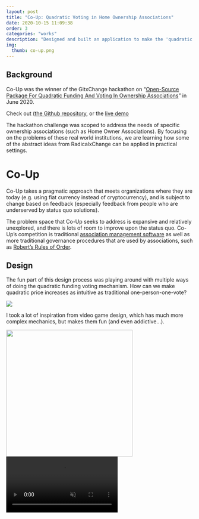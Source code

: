 ```yaml
---
layout: post
title: "Co-Up: Quadratic Voting in Home Ownership Associations"
date: 2020-10-15 11:09:38
order: 3
categories: "works"
description: "Designed and built an application to make the 'quadratic voting' attractive and intuitive for communities who want to improve their self-governance."
img:
  thumb: co-up.png
---
```


## Background

Co-Up was the winner of the GitxChange hackathon on “[Open-Source Package For Quadratic Funding And Voting In Ownership Associations](https://gitcoin.co/issue/RadicalxChange/GitxChange/1/100023819)” in June 2020.

Check out ([the Github repository](https://github.com/moarsel/co-up), or the [live demo](https://master.d37f8su7ed1a90.amplifyapp.com/)

The hackathon challenge was scoped to address the needs of specific ownership associations (such as Home Owner Associations). By focusing on the problems of these real world institutions, we are learning how some of the abstract ideas from RadicalxChange can be applied in practical settings.

# Co-Up

Co-Up takes a pragmatic approach that meets organizations where they are today (e.g. using fiat currency instead of cryptocurrency), and is subject to change based on feedback (especially feedback from people who are underserved by status quo solutions).

The problem space that Co-Up seeks to address is expansive and relatively unexplored, and there is lots of room to improve upon the status quo. Co-Up’s competition is traditional [association management software](https://en.wikipedia.org/wiki/Membership_software) as well as more traditional governance procedures that are used by associations, such as [Robert’s Rules of Order](https://en.wikipedia.org/wiki/Robert%27s_Rules_of_Order#:~:text=The%2012th%20and%20current%20edition,book%20was%20published%20in%202020.).

## Design

The fun part of this design process was playing around with multiple ways of doing the quadratic funding voting mechanism. How can we make quadratic price increases as intuitive as traditional one-person-one-vote?

<img src="{{ site.url }}/images/voting-iteration.png" class="feature-image">

I took a lot of inspiration from video game design, which has much more complex mechanics, but makes them fun (and even addictive...).

<img src="{{ site.url }}/images/video-games.png" width="340px">

<video controls autoplay muted src="{{ site.url }}/images/vote-micro-interaction.mp4" class="feature-image" >

Here's another quick concept:

<iframe style="border: 1px solid rgba(0, 0, 0, 0.1);" class="feature-image" width="800" height="450" src="https://www.figma.com/embed?embed_host=share&url=https%3A%2F%2Fwww.figma.com%2Fproto%2FoGpPhZqV3peVKvbv6MLeOe%2FQuadratic-voting%3Fnode-id%3D2%253A110%26scaling%3Dmin-zoom" allowfullscreen></iframe>

## Product thesis

Although the current version of Co-Up does not meet the lofty long term goals, future versions could outperform competing products and processes in terms of fairness, inclusivity, transparency, and barriers to entry.

The first category of problem that Co-Up seeks to help its users with is the unfairness of traditional decision making processes. The problems with one-person-one-vote and majoritarian decision making are [well documented](https://chicagounbound.uchicago.edu/cgi/viewcontent.cgi?article=1649&context=law_and_economics) in the RadicalxChange community. The initial Co-Up prototype implemented a form of quadratic voting that partially solved the unfairness problem. However, one theme of the feedback on the app was the lack of clarity about how to use the voting mechanism (who should be included? How often? What type of proposal can be submitted, and by whom?). Voting doesn’t happen in a vacuum, but in the context of an agreed upon deliberation and decision making process.

_Robert’s Rules of Order_ are the most common codification of a group decision making process, and have been refined over [12 editions and 144 years](https://en.wikipedia.org/wiki/Robert%27s_Rules_of_Order#Changes_between_editions). Despite the maturity of this framework, there are several [opportunities for improvement](http://kronosapiens.github.io/blog/2019/05/08/against-voting.html) in this process. Namely, Robert’s rules assume a process of majoritarian decision making, then proceed to bake in several kludges to protect [the rights of minorities](https://en.wikipedia.org/wiki/Principles_of_parliamentary_procedure#Minority_rights) (but only in certain scenarios deemed important enough, such as introducing new proposals). Our goal with Co-Up is not necessarily to codify a complete replacement to Robert’s rules, but to embed quadratic voting within a robust decision making process that is consistent and clear.

The second category of problem Co-Up addresses is the exclusivity of traditional governance processes. By default, institutions that follow procedures like Robert’s rules of order exclude people by being inaccessible, inwardly focused, and opaque.

The system of rules is inaccessible due to the complexity and lack of plain language. This necessitates a certain level of education and background as a prerequisite to participation. Co-Up aims to dramatically simplify a subset of decision making processes by using plain language, and intuitive user interface design. The initial prototype made quadratic voting slightly more user friendly, but more design work is needed to make it more understandable and useful in context.

Traditionally, when boards make decisions, the format is inherently closed to the outside world, excluding valuable input. People may recognize the need to get outside input into decisions (and association software often has the ability to conduct opinion polls) but group input is not baked into the process, and it’s typically easier to skip that step. The feedback on the Co-Up prototype was that decision making bodies need to be able to make decisions in private as well as in public. In the future, it will be easier to open up input from outside of a group by default, but to also allow for internal decision making where necessary. The goal is to be able to layer multiple levels of decision making in a way that feels intuitive and happens organically.

Traditional decision making processes also tend to lack transparency. There is an opportunity for Co-Up to create a more transparent process by default. In contrast to traditional “meeting minutes”, a digital decision making process automatically records key decisions, and the results can be more easily publicized.

The last category of problem that Co-Up can help solve is the high barrier to entry when forming a governing body. There is a high logistical and financial cost when setting up sustainable group governance, limiting the number of groups that can form. A comparison can be made to other software platforms that lower start up costs, and subsequently increase the size of a given market (e.g. [Patreon](patreon.com), [Substack](https://substack.com/), and [Open Collective](https://opencollective.com/)).

Like traditional association management software, Co-Up can lower the costs of managing an association by providing membership management, fundraising, and collaboration tools. The current Co-Up prototype is limited to a single group within an organization, but designing a federated model will allow for more flexible and organic group formation. In the future, empowering these groups with fundraising capabilities and API integrations will enable Co-Up to enable more new organizations to proliferate.

## Next steps

The prototype was an experiment aimed at smashing these high level goals into our current reality to see what happened. Our user feedback shows that there is a long way to go but the playfulness and clarity of th prototype does show that it is possible to distill quadratic voting into a form that is at least understandable and intriguing to communities.

Although core features still need to be added, I'm still exploring the problem space with an eye on finding product-market fit. I believe we’re still early stages of this exploration, and the more real world examples we can test, the better chance we have of turning the ideas into reality.
